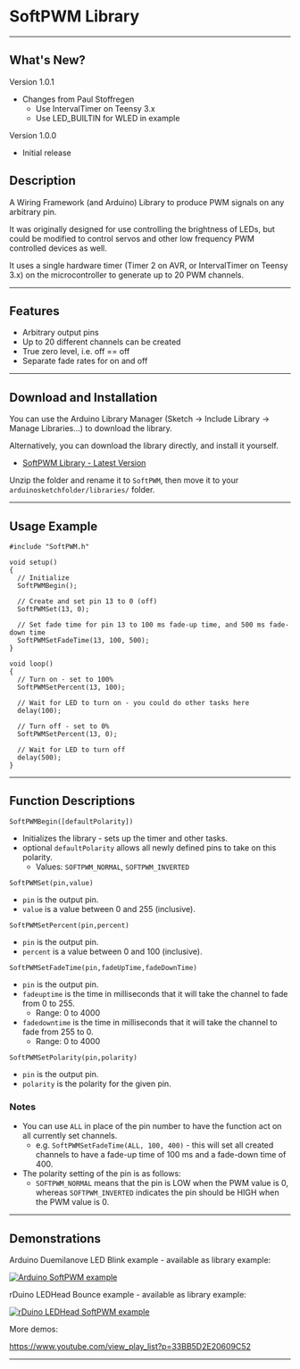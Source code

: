 # SoftPWM Library #

----

## What's New? ##

Version 1.0.1

* Changes from Paul Stoffregen
  * Use IntervalTimer on Teensy 3.x
  * Use LED_BUILTIN for WLED in example

Version 1.0.0

* Initial release

## Description ##

A Wiring Framework (and Arduino) Library to produce PWM signals on any arbitrary pin.

It was originally designed for use controlling the brightness of LEDs, but could be modified to control servos and other low frequency PWM controlled devices as well.

It uses a single hardware timer (Timer 2 on AVR, or IntervalTimer on Teensy 3.x) on the microcontroller to generate up to 20 PWM channels.

----

## Features ##

* Arbitrary output pins
* Up to 20 different channels can be created
* True zero level, i.e. off == off
* Separate fade rates for on and off

----

## Download and Installation ##

You can use the Arduino Library Manager (Sketch -> Include Library -> Manage Libraries...) to download the library.

Alternatively, you can download the library directly, and install it yourself.

* [SoftPWM Library - Latest Version](https://github.com/bhagman/SoftPWM/archive/master.zip)

Unzip the folder and rename it to `SoftPWM`, then move it to your `arduinosketchfolder/libraries/` folder.

----

## Usage Example ##

```
#include "SoftPWM.h"

void setup()
{
  // Initialize
  SoftPWMBegin();

  // Create and set pin 13 to 0 (off)
  SoftPWMSet(13, 0);

  // Set fade time for pin 13 to 100 ms fade-up time, and 500 ms fade-down time
  SoftPWMSetFadeTime(13, 100, 500);
}

void loop()
{
  // Turn on - set to 100%
  SoftPWMSetPercent(13, 100);

  // Wait for LED to turn on - you could do other tasks here
  delay(100);

  // Turn off - set to 0%
  SoftPWMSetPercent(13, 0);

  // Wait for LED to turn off
  delay(500);
}
```

----
## Function Descriptions ##

`SoftPWMBegin([defaultPolarity])`

* Initializes the library - sets up the timer and other tasks.
* optional `defaultPolarity` allows all newly defined pins to take on this polarity.
  * Values: `SOFTPWM_NORMAL`, `SOFTPWM_INVERTED`

`SoftPWMSet(pin,value)`

* `pin` is the output pin.
* `value` is a value between 0 and 255 (inclusive).

`SoftPWMSetPercent(pin,percent)`

* `pin` is the output pin.
* `percent` is a value between 0 and 100 (inclusive).

`SoftPWMSetFadeTime(pin,fadeUpTime,fadeDownTime)`

* `pin` is the output pin.
* `fadeuptime` is the time in milliseconds that it will take the channel to fade from 0 to 255.
  * Range: 0 to 4000
* `fadedowntime` is the time in milliseconds that it will take the channel to fade from 255 to 0.
  * Range: 0 to 4000

`SoftPWMSetPolarity(pin,polarity)`

* `pin` is the output pin.
* `polarity` is the polarity for the given pin.

### Notes ###

* You can use `ALL` in place of the pin number to have the function act on all currently set channels.
  * e.g. `SoftPWMSetFadeTime(ALL, 100, 400)` - this will set all created channels to have a fade-up time of 100 ms and a fade-down time of 400.
* The polarity setting of the pin is as follows:
  * `SOFTPWM_NORMAL` means that the pin is LOW when the PWM value is 0, whereas `SOFTPWM_INVERTED` indicates the pin should be HIGH when the PWM value is 0.


----

## Demonstrations ##

Arduino Duemilanove LED Blink example - available as library example:

[![Arduino SoftPWM example](https://img.youtube.com/vi/9tTd7aLm9aQ/0.jpg)](https://www.youtube.com/watch?v=9tTd7aLm9aQ)

rDuino LEDHead Bounce example - available as library example:

[![rDuino LEDHead SoftPWM example](https://img.youtube.com/vi/jE7Zw1zNL6c/0.jpg)](https://www.youtube.com/watch?v=jE7Zw1zNL6c)

More demos:

https://www.youtube.com/view_play_list?p=33BB5D2E20609C52

----
